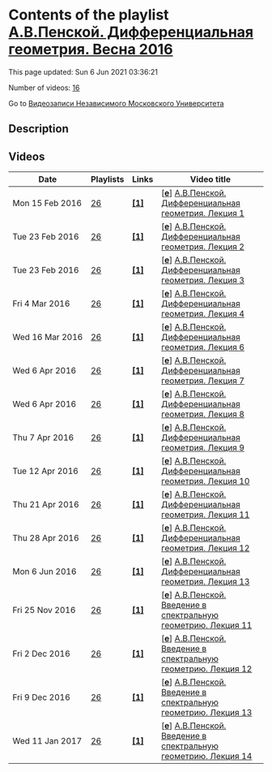 # Contents of the playlist [А.В.Пенской. Дифференциальная геометрия. Весна 2016](https://www.youtube.com/playlist?list=PLp9ABVh6_x4HvuobyjCRvsJbQONR294hB)

This page updated: Sun 6 Jun 2021 03:36:21

Number of videos: [16](#videos)

Go to [Видеозаписи Независимого Московского Университета](../README.md)

## Description



## Videos

|Date|Playlists|Links|Video title|
|---|---|---|---|
| Mon&nbsp;15&nbsp;Feb&nbsp;2016 | [26](../playlists/26 "А.В.Пенской. Дифференциальная геометрия. Весна 2016") | [**[1]**](http://ium.mccme.ru/s16/difgem.html) | [[**e**](https://studio.youtube.com/video/7Yg5MvqJznM/edit "Edit")] [А.В.Пенской. Дифференциальная геометрия. Лекция 1](https://www.youtube.com/watch?v=7Yg5MvqJznM&list=PLp9ABVh6_x4HvuobyjCRvsJbQONR294hB "Курс НМУ, рекомендованный для 2 курса.&#013;8 февраля 2016 г. 17:30, НМУ 304 (Москва, Большой Власьевский пер., 11)&#013;http://ium.mccme.ru/s16/difgem.html") |
| Tue&nbsp;23&nbsp;Feb&nbsp;2016 | [26](../playlists/26 "А.В.Пенской. Дифференциальная геометрия. Весна 2016") | [**[1]**](http://ium.mccme.ru/s16/difgem.html) | [[**e**](https://studio.youtube.com/video/N6hTmxHy7VI/edit "Edit")] [А.В.Пенской. Дифференциальная геометрия. Лекция 2](https://www.youtube.com/watch?v=N6hTmxHy7VI&list=PLp9ABVh6_x4HvuobyjCRvsJbQONR294hB "Курс НМУ, рекомендованный для 2 курса.&#013;15 февраля 2016 г. 17:30, НМУ 304 (Москва, Большой Власьевский пер., 11)&#013;http://ium.mccme.ru/s16/difgem.html") |
| Tue&nbsp;23&nbsp;Feb&nbsp;2016 | [26](../playlists/26 "А.В.Пенской. Дифференциальная геометрия. Весна 2016") | [**[1]**](http://ium.mccme.ru/s16/difgem.html) | [[**e**](https://studio.youtube.com/video/rnybHP6ZgD4/edit "Edit")] [А.В.Пенской. Дифференциальная геометрия. Лекция 3](https://www.youtube.com/watch?v=rnybHP6ZgD4&list=PLp9ABVh6_x4HvuobyjCRvsJbQONR294hB "Курс НМУ, рекомендованный для 2 курса.&#013;22 февраля 2016 г. 17:30, НМУ 304 (Москва, Большой Власьевский пер., 11)&#013;http://ium.mccme.ru/s16/difgem.html") |
| Fri&nbsp;4&nbsp;Mar&nbsp;2016 | [26](../playlists/26 "А.В.Пенской. Дифференциальная геометрия. Весна 2016") | [**[1]**](http://ium.mccme.ru/s16/difgem.html) | [[**e**](https://studio.youtube.com/video/Cr6dNAZToBQ/edit "Edit")] [А.В.Пенской. Дифференциальная геометрия. Лекция 4](https://www.youtube.com/watch?v=Cr6dNAZToBQ&list=PLp9ABVh6_x4HvuobyjCRvsJbQONR294hB "Курс НМУ, рекомендованный для 2 курса.&#013;29 февраля 2016 г. 17:30, НМУ 304 (Москва, Большой Власьевский пер., 11)&#013;http://ium.mccme.ru/s16/difgem.html") |
| Wed&nbsp;16&nbsp;Mar&nbsp;2016 | [26](../playlists/26 "А.В.Пенской. Дифференциальная геометрия. Весна 2016") | [**[1]**](http://ium.mccme.ru/s16/difgem.html) | [[**e**](https://studio.youtube.com/video/w7mc77zG-z0/edit "Edit")] [А.В.Пенской. Дифференциальная геометрия. Лекция 6](https://www.youtube.com/watch?v=w7mc77zG-z0&list=PLp9ABVh6_x4HvuobyjCRvsJbQONR294hB "Лекция 5 отсутствует по техническим причинам.&#013;Курс НМУ, рекомендованный для 2 курса.&#013;14 марта 2016 г. 17:30, НМУ 304 (Москва, Большой Власьевский пер., 11)&#013;http://ium.mccme.ru/s16/difgem.html") |
| Wed&nbsp;6&nbsp;Apr&nbsp;2016 | [26](../playlists/26 "А.В.Пенской. Дифференциальная геометрия. Весна 2016") | [**[1]**](http://ium.mccme.ru/s16/difgem.html) | [[**e**](https://studio.youtube.com/video/wQAezlb9K6Y/edit "Edit")] [А.В.Пенской. Дифференциальная геометрия. Лекция 7](https://www.youtube.com/watch?v=wQAezlb9K6Y&list=PLp9ABVh6_x4HvuobyjCRvsJbQONR294hB "Курс НМУ, рекомендованный для 2 курса.&#013;21 марта 2016 г. 17:30, НМУ 304 (Москва, Большой Власьевский пер., 11)&#013;http://ium.mccme.ru/s16/difgem.html") |
| Wed&nbsp;6&nbsp;Apr&nbsp;2016 | [26](../playlists/26 "А.В.Пенской. Дифференциальная геометрия. Весна 2016") | [**[1]**](http://ium.mccme.ru/s16/difgem.html) | [[**e**](https://studio.youtube.com/video/TzKt38OLN7c/edit "Edit")] [А.В.Пенской. Дифференциальная геометрия. Лекция 8](https://www.youtube.com/watch?v=TzKt38OLN7c&list=PLp9ABVh6_x4HvuobyjCRvsJbQONR294hB "Курс НМУ, рекомендованный для 2 курса.&#013;28 марта 2016 г. 17:30, НМУ 304 (Москва, Большой Власьевский пер., 11)&#013;http://ium.mccme.ru/s16/difgem.html") |
| Thu&nbsp;7&nbsp;Apr&nbsp;2016 | [26](../playlists/26 "А.В.Пенской. Дифференциальная геометрия. Весна 2016") | [**[1]**](http://ium.mccme.ru/s16/difgem.html) | [[**e**](https://studio.youtube.com/video/k_PYdIbzo7Q/edit "Edit")] [А.В.Пенской. Дифференциальная геометрия. Лекция 9](https://www.youtube.com/watch?v=k_PYdIbzo7Q&list=PLp9ABVh6_x4HvuobyjCRvsJbQONR294hB "Курс НМУ, рекомендованный для 2 курса.&#013;4 апреля 2016 г. 17:30, НМУ 304 (Москва, Большой Власьевский пер., 11)&#013;http://ium.mccme.ru/s16/difgem.html") |
| Tue&nbsp;12&nbsp;Apr&nbsp;2016 | [26](../playlists/26 "А.В.Пенской. Дифференциальная геометрия. Весна 2016") | [**[1]**](http://ium.mccme.ru/s16/difgem.html) | [[**e**](https://studio.youtube.com/video/-o6YB4GWTxc/edit "Edit")] [А.В.Пенской. Дифференциальная геометрия. Лекция 10](https://www.youtube.com/watch?v=-o6YB4GWTxc&list=PLp9ABVh6_x4HvuobyjCRvsJbQONR294hB "Курс НМУ, рекомендованный для 2 курса.&#013;11 апреля 2016 г. 17:30, НМУ 304 (Москва, Большой Власьевский пер., 11)&#013;http://ium.mccme.ru/s16/difgem.html") |
| Thu&nbsp;21&nbsp;Apr&nbsp;2016 | [26](../playlists/26 "А.В.Пенской. Дифференциальная геометрия. Весна 2016") | [**[1]**](http://ium.mccme.ru/s16/difgem.html) | [[**e**](https://studio.youtube.com/video/SDu5ssroqTk/edit "Edit")] [А.В.Пенской. Дифференциальная геометрия. Лекция 11](https://www.youtube.com/watch?v=SDu5ssroqTk&list=PLp9ABVh6_x4HvuobyjCRvsJbQONR294hB "Курс НМУ, рекомендованный для 2 курса.&#013;18 апреля 2016 г. 17:30, НМУ 304 (Москва, Большой Власьевский пер., 11)&#013;http://ium.mccme.ru/s16/difgem.html") |
| Thu&nbsp;28&nbsp;Apr&nbsp;2016 | [26](../playlists/26 "А.В.Пенской. Дифференциальная геометрия. Весна 2016") | [**[1]**](http://ium.mccme.ru/s16/difgem.html) | [[**e**](https://studio.youtube.com/video/REDIOuEbQyI/edit "Edit")] [А.В.Пенской. Дифференциальная геометрия. Лекция 12](https://www.youtube.com/watch?v=REDIOuEbQyI&list=PLp9ABVh6_x4HvuobyjCRvsJbQONR294hB "Курс НМУ, рекомендованный для 2 курса.&#013;25 апреля 2016 г. 17:30, НМУ 304 (Москва, Большой Власьевский пер., 11)&#013;http://ium.mccme.ru/s16/difgem.html") |
| Mon&nbsp;6&nbsp;Jun&nbsp;2016 | [26](../playlists/26 "А.В.Пенской. Дифференциальная геометрия. Весна 2016") | [**[1]**](http://ium.mccme.ru/s16/difgem.html) | [[**e**](https://studio.youtube.com/video/7YhcZ4UEoRs/edit "Edit")] [А.В.Пенской. Дифференциальная геометрия. Лекция 13](https://www.youtube.com/watch?v=7YhcZ4UEoRs&list=PLp9ABVh6_x4HvuobyjCRvsJbQONR294hB "Курс НМУ, рекомендованный для 2 курса.&#013;25 апреля 2016 г. 17:30, НМУ 304 (Москва, Большой Власьевский пер., 11)&#013;http://ium.mccme.ru/s16/difgem.html") |
| Fri&nbsp;25&nbsp;Nov&nbsp;2016 | [26](../playlists/26 "А.В.Пенской. Дифференциальная геометрия. Весна 2016") | [**[1]**](http://ium.mccme.ru/f16/f16-penskoi.html) | [[**e**](https://studio.youtube.com/video/URqWHIrw1jk/edit "Edit")] [А.В.Пенской. Введение в спектральную геометрию. Лекция 11](https://www.youtube.com/watch?v=URqWHIrw1jk&list=PLp9ABVh6_x4HvuobyjCRvsJbQONR294hB "Спецкурс НМУ, рекомендованный для 2-5-го курса.&#013;22 ноября 2016 г. 17:30, НМУ 303 (Москва, Большой Власьевский пер., 11)&#013;http://ium.mccme.ru/f16/f16-penskoi.html") |
| Fri&nbsp;2&nbsp;Dec&nbsp;2016 | [26](../playlists/26 "А.В.Пенской. Дифференциальная геометрия. Весна 2016") | [**[1]**](http://ium.mccme.ru/f16/f16-penskoi.html) | [[**e**](https://studio.youtube.com/video/1NfyLYVSfQE/edit "Edit")] [А.В.Пенской. Введение в спектральную геометрию. Лекция 12](https://www.youtube.com/watch?v=1NfyLYVSfQE&list=PLp9ABVh6_x4HvuobyjCRvsJbQONR294hB "Спецкурс НМУ, рекомендованный для 2-5-го курса.&#013;29 ноября 2016 г. 17:30, НМУ 303 (Москва, Большой Власьевский пер., 11)&#013;http://ium.mccme.ru/f16/f16-penskoi.html") |
| Fri&nbsp;9&nbsp;Dec&nbsp;2016 | [26](../playlists/26 "А.В.Пенской. Дифференциальная геометрия. Весна 2016") | [**[1]**](http://ium.mccme.ru/f16/f16-penskoi.html) | [[**e**](https://studio.youtube.com/video/3-lkw_KMCak/edit "Edit")] [А.В.Пенской. Введение в спектральную геометрию. Лекция 13](https://www.youtube.com/watch?v=3-lkw_KMCak&list=PLp9ABVh6_x4HvuobyjCRvsJbQONR294hB "Спецкурс НМУ, рекомендованный для 2-5-го курса.&#013;6 декабря 2016 г. 17:30, НМУ 303 (Москва, Большой Власьевский пер., 11)&#013;http://ium.mccme.ru/f16/f16-penskoi.html") |
| Wed&nbsp;11&nbsp;Jan&nbsp;2017 | [26](../playlists/26 "А.В.Пенской. Дифференциальная геометрия. Весна 2016") | [**[1]**](http://ium.mccme.ru/f16/f16-penskoi.html) | [[**e**](https://studio.youtube.com/video/0l1aUYL0UiY/edit "Edit")] [А.В.Пенской. Введение в спектральную геометрию. Лекция 14](https://www.youtube.com/watch?v=0l1aUYL0UiY&list=PLp9ABVh6_x4HvuobyjCRvsJbQONR294hB "Спецкурс НМУ, рекомендованный для 2-5-го курса.&#013;13 декабря 2016 г. 17:30, НМУ 303 (Москва, Большой Власьевский пер., 11)&#013;http://ium.mccme.ru/f16/f16-penskoi.html") |
